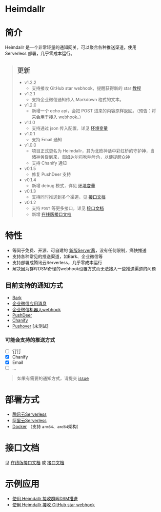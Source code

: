 <h1>Heimdallr</h1>

# 简介

Heimdallr 是一个非常轻量的通知网关，可以聚合各种推送渠道，使用 Serverless 部署，几乎零成本运行。

> ## 更新
> - v1.2.2
>   - 支持接收 GitHub star webhook，提醒获得新的 star [教程](docs/example/GitHubStar.md)
> - v1.2.1
>   - 支持企业微信通知传入 Markdown 格式的文本。
> - v1.2.0
>   - 新增一个 echo api，会把 POST 进来的内容原样返回。（预告：将来会用于接入 webhook。）
> - v1.1.0
>   - 支持通过 json 传入配置，详见 [环境变量](docs/Env.md/#json)
> - v1.0.1
>   - 支持 Email 通知
> - v1.0.0
>   - 项目正式更名为 Heimdallr，其为北欧神话中彩虹桥的守护神，当诸神黄昏到来，海姆达尔将吹响号角，以便提醒众神
>   - 支持 Chanify 通知
> - v0.1.5
>   - 修复 PushDeer 支持
> - v0.1.4
>   - 新增 debug 模式，详见 [环境变量](docs/Env.md) 
> - v0.1.3
>   - 支持同时推送到多个渠道，见 [接口文档](docs/Api.md/#multi-channel)
> - v0.1.2
>   - 支持 `POST` 等更多接口，详见 [接口文档](docs/Api.md)
>   - 新增 [在线版接口文档](https://service-epwdrzxg-1255787947.gz.apigw.tencentcs.com/release/docs)

# 特性

- 等同于免费、开源、可自建的 [新版Server酱](https://sct.ftqq.com/)，没有任何限制，痛快推送
- 支持各种常见的推送渠道，如Bark、企业微信等
- 支持部署成腾讯云Serverless，几乎零成本运行
- 解决因为群晖DSM奇怪的webhook设置方式而无法接入一些推送渠道的问题

## 目前支持的通知方式

- [Bark](https://github.com/Finb/Bark)
- [企业微信应用消息](https://developer.work.weixin.qq.com/document/path/90236)
- [企业微信机器人webhook](https://developer.work.weixin.qq.com/document/path/91770)
- [PushDeer](http://pushdeer.com)
- [Chanify](https://github.com/chanify/chanify)
- [Pushover](https://pushover.net/api) [未测试]

### 可能会支持的推送方式
- [ ] 钉钉
- [x] Chanify
- [x] Email
- [ ] ...

> 如果有需要的通知方式，请提交 [issue](https://github.com/LeslieLeung/heimdallr/issues/new?assignees=LeslieLeung&labels=enhancement&template=feature_request.md&title=)


# 部署方式

- [腾讯云Serverless](docs/deploy/TencentcloudServerless.md)
- [阿里云Serverless](docs/deploy/AliyunServerless.md)
- [Docker](docs/deploy/Docker.md) （支持 `arm64`、`amd64`架构）

# 接口文档

见 [在线版接口文档](https://service-epwdrzxg-1255787947.gz.apigw.tencentcs.com/release/docs) 或 [接口文档](docs/Api.md)

# 示例应用

- [使用 Heimdallr 接收群晖DSM推送](docs/example/DSM.md)
- [使用 Heimdallr 接收 GitHub star webhook](docs/example/GitHubStar.md)